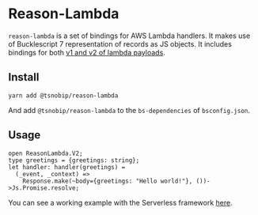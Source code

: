# Reason-Lambda

`reason-lambda` is a set of bindings for AWS Lambda handlers. 
It makes use of Bucklescript 7 representation of records as JS objects. 
It includes bindings for both [v1 and v2 of lambda payloads](https://docs.aws.amazon.com/apigateway/latest/developerguide/http-api-develop-integrations-lambda.html).

## Install
```
yarn add @tsnobip/reason-lambda
```
And add `@tsnobip/reason-lambda` to the `bs-dependencies` of `bsconfig.json`.

## Usage

```reason
open ReasonLambda.V2;
type greetings = {greetings: string};
let handler: handler(greetings) =
  (_event, _context) =>
    Response.make(~body={greetings: "Hello world!"}, ())->Js.Promise.resolve;
```

You can see a working example with the Serverless framework [here](https://github.com/tsnobip/reason-sls-example).